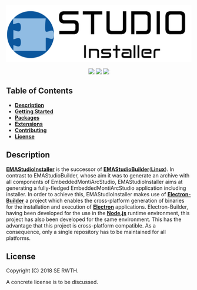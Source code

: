<p align="center">
    <img src="doc/images/emastudioinstaller.png" width="800"/>
</p>
<p align="center">
    <img src="https://img.shields.io/badge/EmbeddedMontiArcStudio_Version-2.1.0-blue.svg?longCache=true&style=flat-square"/>
    <img src="https://img.shields.io/badge/Elysium_Version-2018.10.28-blue.svg?longCache=true&style=flat-square"/>
    <img src="https://img.shields.io/badge/Manager_Version-2018.12.17-blue.svg?longCache=true&style=flat-square"/>
</p>

## Table of Contents
* [**Description**](#description)
* [**Getting Started**](doc/GettingStarted.md)
* [**Packages**](packages)
* [**Extensions**](extensions)
* [**Contributing**](doc/Contributing.md)
* [**License**](#license)

## Description
[**EMAStudioInstaller**](README.md) is the successor of
[**EMAStudioBuilder**](https://git.rwth-aachen.de/monticore/EmbeddedMontiArc/utilities/EMAStudioBuilder)([**Linux**](https://git.rwth-aachen.de/monticore/EmbeddedMontiArc/utilities/EMAStudioBuilderLinux)).
In contrast to EMAStudioBuilder, whose aim it was to generate an archive with all components of EmbeddedMontiArcStudio,
EMAStudioInstaller aims at generating a fully-fledged EmbeddedMontiArcStudio application including installer. In order
to achieve this, EMAStudioInstaller makes use of
[**Electron-Builder**](https://github.com/electron-userland/electron-builder) a project which enables the cross-platform
generation of binaries for the installation and execution of [**Electron**](https://electronjs.org/) applications.
Electron-Builder, having been developed for the use in the [**Node.js**](https://nodejs.org/) runtime environment, this
project has also been developed for the same environment. This has the advantage that this project is cross-platform
compatible. As a consequence, only a single repository has to be maintained for all platforms.

## License
Copyright (C) 2018 SE RWTH.

A concrete license is to be discussed.